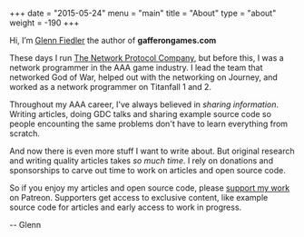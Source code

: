 +++
date = "2015-05-24"
menu = "main"
title = "About"
type = "about"
weight = -190
+++

Hi, I’m [Glenn Fiedler](https://www.linkedin.com/in/glennfiedler) the author of **gafferongames.com**

These days I run [The Network Protocol Company](http://www.thenetworkprotocolcompany.com), but before this, I was a network programmer in the AAA game industry. I lead the team that networked God of War, helped out with the networking on Journey, and worked as a network programmer on Titanfall 1 and 2.

Throughout my AAA career, I've always believed in _sharing information_. Writing articles, doing GDC talks and sharing example source code so people encounting the same problems don't have to learn everything from scratch.

And now there is even more stuff I want to write about. But original research and writing quality articles takes _so much time_. I rely on donations and sponsorships to carve out time to work on articles and open source code.

So if you enjoy my articles and open source code, please [support my work](http://www.patreon.com) on Patreon. Supporters get access to exclusive content, like example source code for articles and early access to work in progress.

-- Glenn
